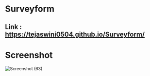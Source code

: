 # Surveyform
## Link : https://tejaswini0504.github.io/Surveyform/
# Screenshot
![Screenshot (63)](https://github.com/Tejaswini0504/Surveyform/assets/149757545/a35557ba-e614-444f-a251-85f13414ef2f)

